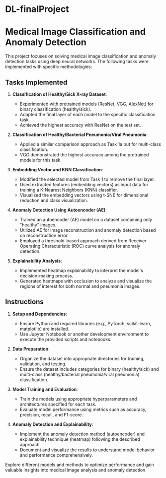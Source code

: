 # DL-finalProject
# Medical Image Classification and Anomaly Detection

This project focuses on solving medical image classification and anomaly detection tasks using deep neural networks. The following tasks were implemented with specific methodologies:

## Tasks Implemented

1. **Classification of Healthy/Sick X-ray Dataset**:
   - Experimented with pretrained models (ResNet, VGG, AlexNet) for binary classification (healthy/sick).
   - Adapted the final layer of each model to the specific classification task.
   - Achieved the highest accuracy with ResNet on the test set.

2. **Classification of Healthy/Bacterial Pneumonia/Viral Pneumonia**:
   - Applied a similar comparison approach as Task 1a but for multi-class classification.
   - VGG demonstrated the highest accuracy among the pretrained models for this task.

3. **Embedding Vector and KNN Classification**:
   - Modified the selected model from Task 1 to remove the final layer.
   - Used extracted features (embedding vectors) as input data for training a K-Nearest Neighbors (KNN) classifier.
   - Visualized the embedding vectors using t-SNE for dimensional reduction and class visualization.

4. **Anomaly Detection Using Autoencoder (AE)**:
   - Trained an autoencoder (AE) model on a dataset containing only "healthy" images.
   - Utilized AE for image reconstruction and anomaly detection based on reconstruction error.
   - Employed a threshold-based approach derived from Receiver Operating Characteristic (ROC) curve analysis for anomaly detection.

5. **Explainability Analysis**:
   - Implemented heatmap explainability to interpret the model's decision-making process.
   - Generated heatmaps with occlusion to analyze and visualize the regions of interest for both normal and pneumonia images.

## Instructions

1. **Setup and Dependencies**:
   - Ensure Python and required libraries (e.g., PyTorch, scikit-learn, matplotlib) are installed.
   - Use Jupyter Notebook or another development environment to execute the provided scripts and notebooks.

2. **Data Preparation**:
   - Organize the dataset into appropriate directories for training, validation, and testing.
   - Ensure the dataset includes categories for binary (healthy/sick) and multi-class (healthy/bacterial pneumonia/viral pneumonia) classification.

3. **Model Training and Evaluation**:
   - Train the models using appropriate hyperparameters and architectures specified for each task.
   - Evaluate model performance using metrics such as accuracy, precision, recall, and F1-score.

4. **Anomaly Detection and Explainability**:
   - Implement the anomaly detection method (autoencoder) and explainability technique (heatmap) following the described approach.
   - Document and visualize the results to understand model behavior and performance comprehensively.

Explore different models and methods to optimize performance and gain valuable insights into medical image analysis and anomaly detection.

